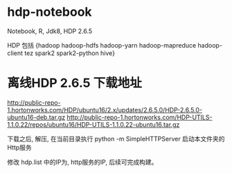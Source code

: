 # hdp-notebook

  Notebook, R, Jdk8, HDP 2.6.5
  
  HDP 包括 {hadoop hadoop-hdfs hadoop-yarn hadoop-mapreduce hadoop-client tez spark2 spark2-python hive} 

# 离线HDP 2.6.5 下载地址 

http://public-repo-1.hortonworks.com/HDP/ubuntu16/2.x/updates/2.6.5.0/HDP-2.6.5.0-ubuntu16-deb.tar.gz
http://public-repo-1.hortonworks.com/HDP-UTILS-1.1.0.22/repos/ubuntu16/HDP-UTILS-1.1.0.22-ubuntu16.tar.gz

下载之后, 解压, 在当前目录执行 python -m SimpleHTTPServer 启动本文件夹的Http服务

修改 hdp.list 中的IP为, http服务的IP, 后续可完成构建。